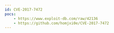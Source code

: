 ```yaml
---
id: CVE-2017-7472
pocs:
    - https://www.exploit-db.com/raw/42136
    - https://github.com/homjxi0e/CVE-2017-7472
---
```

